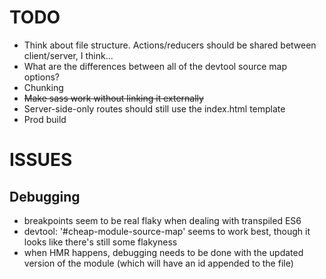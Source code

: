 TODO
====

* Think about file structure. Actions/reducers should be shared between client/server, I think...
* What are the differences between all of the devtool source map options?
* Chunking
* ~~Make sass work without linking it externally~~
* Server-side-only routes should still use the index.html template
* Prod build

ISSUES
======

Debugging
---------
* breakpoints seem to be real flaky when dealing with transpiled ES6
* devtool: '#cheap-module-source-map' seems to work best, though it looks like there's still some flakyness
* when HMR happens, debugging needs to be done with the updated version of the module (which will have an id appended to the file)
